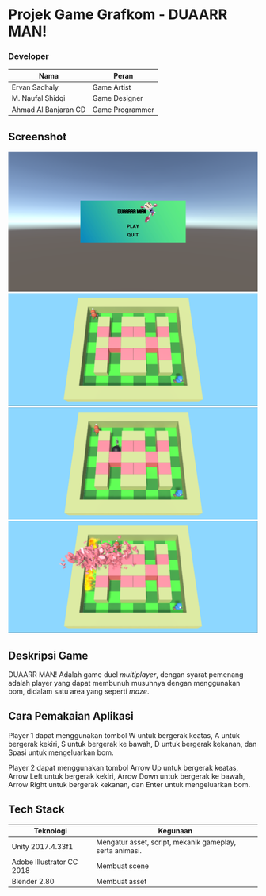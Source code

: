 # Projek Game Grafkom - DUAARR MAN!


### Developer
|         Nama         |         Peran        |  
| -------------------- |----------------------| 
| Ervan Sadhaly        | Game Artist          | 
| M. Naufal Shidqi     | Game Designer        |
| Ahmad Al Banjaran CD | Game Programmer      |

## Screenshot
![alt text](https://github.com/ervanoyy/duaarrman/blob/master/Screenshot/Start%20Menu.png "Start Menu")
![alt text](https://github.com/ervanoyy/duaarrman/blob/master/Screenshot/Starting%20Position.png "Starting Position")
![alt text](https://github.com/ervanoyy/duaarrman/blob/master/Screenshot/Dropping%20Bomb.png "Dropping Bomb")
![alt text](https://github.com/ervanoyy/duaarrman/blob/master/Screenshot/Explosion%20Gameplay.png "Explosion Gameplay")

## Deskripsi Game
DUAARR MAN! Adalah game duel _multiplayer_, dengan syarat pemenang adalah player yang dapat membunuh musuhnya dengan menggunakan bom, didalam satu area yang seperti _maze_.

## Cara Pemakaian Aplikasi
Player 1 dapat menggunakan tombol W untuk bergerak keatas, A untuk bergerak kekiri, S untuk bergerak ke bawah, D untuk bergerak kekanan, dan Spasi untuk mengeluarkan bom.

Player 2 dapat menggunakan tombol Arrow Up untuk bergerak keatas, Arrow Left untuk bergerak kekiri, Arrow Down untuk bergerak ke bawah, Arrow Right untuk bergerak kekanan, dan Enter untuk mengeluarkan bom.

## Tech Stack

|          Teknologi          |                  Kegunaan                 | 
| ----------------------------|-------------------------------------------| 
| Unity 2017.4.33f1           | Mengatur asset, script, mekanik gameplay, serta animasi.    | 
| Adobe Illustrator CC 2018   | Membuat scene                             |
| Blender 2.80                | Membuat asset                             |
